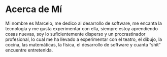 # Acerca de Mí

Mi nombre es Marcelo, me dedico  al desarrollo de software, me encanta
la  tecnología  y  me  gusta  experimentar  con  ella,  siempre  estoy
aprendiendo  cosas  nuevas,  soy  lo  suficientemente  disperso  y  un
procrastinador profesional, lo  cual me ha llevado  a experimentar con
el  teatro, el  dibujo,  la  cocina, las  matemáticas,  la física,  el
desarrollo de software y cuanta “shit” encuentre entretenida.
